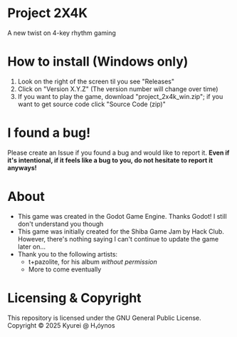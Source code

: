 # Project 2X4K
A new twist on 4-key rhythm gaming

# How to install (Windows only)
1. Look on the right of the screen til you see "Releases"
2. Click on "Version X.Y.Z" (The version number will change over time)
3. If you want to play the game, download "project_2x4k_win.zip"; if you want to get source code click "Source Code (zip)"

# I found a bug!
Please create an Issue if you found a bug and would like to report it. **Even if it's intentional, if it feels like a bug to you, do not hesitate to report it anyways!**

# About
- This game was created in the Godot Game Engine. Thanks Godot! I still don't understand you though
- This game was initially created for the Shiba Game Jam by Hack Club. However, there's nothing saying I can't continue to update the game later on...
- Thank you to the following artists:
    - t+pazolite, for his album *without permission*
    - More to come eventually

# Licensing & Copyright
This repository is licensed under the GNU General Public License.
Copyright © 2025 Kyurei @ H₁óynos
